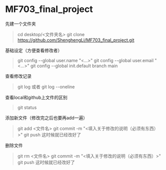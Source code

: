# MF703_final_project

先建一个文件夹
>cd desktop/<文件夹名>
>git clone https://github.com/ShenghengLi/MF703_final_project.git 

基础设定（方便查看修改者）
>git config --global user.name "<...>"
>git config --global user.email "<...>"
>git config --global init.default branch main

查看修改记录
>git log
或者
>git log --oneline

查看local和github上文件的区别
>git status

添加新文件（修改完之后也要再add一遍）
>git add <文件名>
>git commit -m "<填入关于修改的说明（必须有东西）>"
>git push 这时候就已经改好了

删除文件
>git rm <文件名>
>git commit -m "<填入关于修改的说明（必须有东西）>"
>git push 这时候就已经改好了